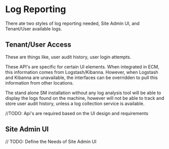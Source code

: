 # Log Reporting

There ate two styles of log reporting needed, Site Admin UI, and Tenant/User available logs.

## Tenant/User Access

These are things like, user audit history, user login attempts.

These API's are specific for certain UI elements. When integrated in ECM, this information comes from Logstash/Kibanna.
However, when Logstash and Kibanna are unavailable, the interfaces can be overridden to pull this information from other
locations.

The stand alone SM installation without any log analysis tool will be able to display the logs found on the machine,
however will not be able to track and store user audit history, unless a log collection service is available.

//TODO: Api's are required based on the UI design and requirements

## Site Admin UI

// TODO: Define the Needs of Site Admin UI